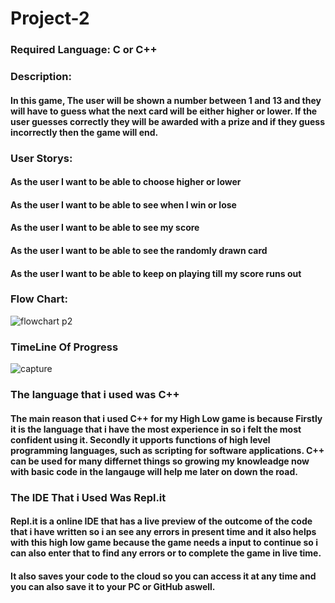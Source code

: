 # Project-2
### Required Language: C or C++
### Description:
#### In this game, The user will be shown a number between 1 and 13 and they will have to guess what the next card will be either higher or  lower. If the user guesses correctly they will be awarded with a prize and if they guess incorrectly then the game will end.

### User Storys:
  
 #### As the user I want to be able to choose higher or lower 
 #### As the user I want to be able to see when I win or lose
 #### As the user I want to be able to see my score 
 #### As the user I want to be able to see the randomly drawn card
 #### As the user I want to be able to keep on playing till my score runs out

### Flow Chart:
![flowchart p2](https://user-images.githubusercontent.com/31927415/32719636-f9d91864-c858-11e7-8c81-34974b31c6e7.JPG)

### TimeLine Of Progress
![capture](https://user-images.githubusercontent.com/31927415/33025223-4e1cf2cc-ce05-11e7-84cc-089e5ae35428.JPG)

### The language that i used was C++
#### The main reason that i used C++ for my High Low game is because Firstly it is the language that i have the most experience in so i felt the most confident using it. Secondly it upports functions of high level programming languages, such as scripting for software applications. C++ can be used for many differnet things so growing my knowleadge now with basic code in the langauge will help me later on down the road.



### The IDE That i Used Was Repl.it
#### Repl.it is a online IDE that has a live preview of the outcome of the code that i have written so i an see any errors in present time and it also helps with this high low game because the game needs a input to continue so i can also enter that to find any errors or to complete the game in live time. 
#### It also saves your code to the cloud so you can access it at any time and you can also save it to your PC or GitHub aswell. 

